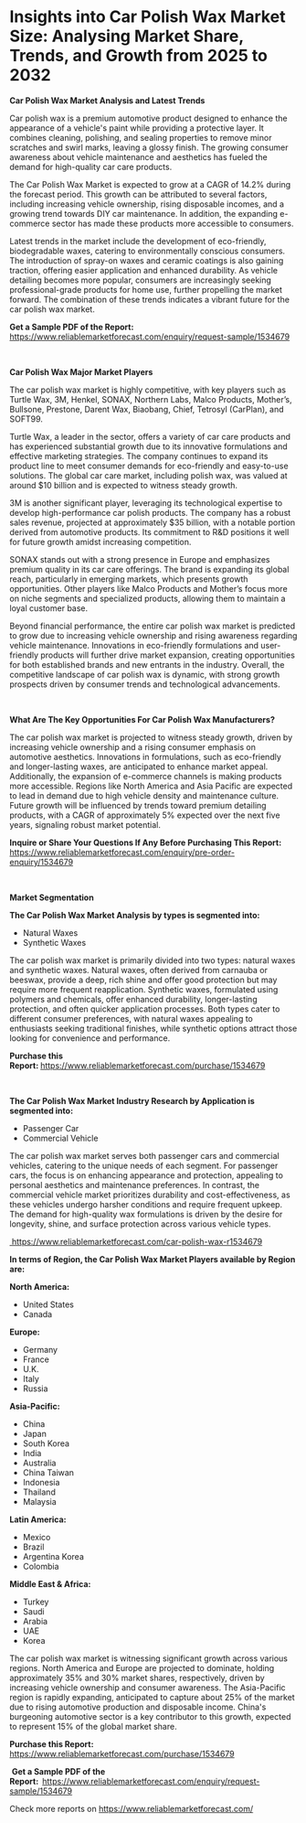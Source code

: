 <p><h1>Insights into Car Polish Wax Market Size: Analysing Market Share, Trends, and Growth from 2025 to 2032</h1></p><p><strong>Car Polish Wax Market Analysis and Latest Trends</strong></p>
<p><p>Car polish wax is a premium automotive product designed to enhance the appearance of a vehicle's paint while providing a protective layer. It combines cleaning, polishing, and sealing properties to remove minor scratches and swirl marks, leaving a glossy finish. The growing consumer awareness about vehicle maintenance and aesthetics has fueled the demand for high-quality car care products.</p><p>The Car Polish Wax Market is expected to grow at a CAGR of 14.2% during the forecast period. This growth can be attributed to several factors, including increasing vehicle ownership, rising disposable incomes, and a growing trend towards DIY car maintenance. In addition, the expanding e-commerce sector has made these products more accessible to consumers. </p><p>Latest trends in the market include the development of eco-friendly, biodegradable waxes, catering to environmentally conscious consumers. The introduction of spray-on waxes and ceramic coatings is also gaining traction, offering easier application and enhanced durability. As vehicle detailing becomes more popular, consumers are increasingly seeking professional-grade products for home use, further propelling the market forward. The combination of these trends indicates a vibrant future for the car polish wax market.</p></p>
<p><strong>Get a Sample PDF of the Report:&nbsp;</strong> <a href="https://www.reliablemarketforecast.com/enquiry/request-sample/1534679?utm_campaign=2307&utm_medium=2&utm_source=Github&utm_content=ia&utm_term=05042025&utm_id=car-polish-wax">https://www.reliablemarketforecast.com/enquiry/request-sample/1534679</a></p>
<p>&nbsp;</p>
<p><strong>Car Polish Wax Major Market Players</strong></p>
<p><p>The car polish wax market is highly competitive, with key players such as Turtle Wax, 3M, Henkel, SONAX, Northern Labs, Malco Products, Mother’s, Bullsone, Prestone, Darent Wax, Biaobang, Chief, Tetrosyl (CarPlan), and SOFT99. </p><p>Turtle Wax, a leader in the sector, offers a variety of car care products and has experienced substantial growth due to its innovative formulations and effective marketing strategies. The company continues to expand its product line to meet consumer demands for eco-friendly and easy-to-use solutions. The global car care market, including polish wax, was valued at around $10 billion and is expected to witness steady growth.</p><p>3M is another significant player, leveraging its technological expertise to develop high-performance car polish products. The company has a robust sales revenue, projected at approximately $35 billion, with a notable portion derived from automotive products. Its commitment to R&D positions it well for future growth amidst increasing competition.</p><p>SONAX stands out with a strong presence in Europe and emphasizes premium quality in its car care offerings. The brand is expanding its global reach, particularly in emerging markets, which presents growth opportunities. Other players like Malco Products and Mother’s focus more on niche segments and specialized products, allowing them to maintain a loyal customer base.</p><p>Beyond financial performance, the entire car polish wax market is predicted to grow due to increasing vehicle ownership and rising awareness regarding vehicle maintenance. Innovations in eco-friendly formulations and user-friendly products will further drive market expansion, creating opportunities for both established brands and new entrants in the industry. Overall, the competitive landscape of car polish wax is dynamic, with strong growth prospects driven by consumer trends and technological advancements.</p></p>
<p>&nbsp;</p>
<p><strong>What Are The Key Opportunities For Car Polish Wax Manufacturers?</strong></p>
<p><p>The car polish wax market is projected to witness steady growth, driven by increasing vehicle ownership and a rising consumer emphasis on automotive aesthetics. Innovations in formulations, such as eco-friendly and longer-lasting waxes, are anticipated to enhance market appeal. Additionally, the expansion of e-commerce channels is making products more accessible. Regions like North America and Asia Pacific are expected to lead in demand due to high vehicle density and maintenance culture. Future growth will be influenced by trends toward premium detailing products, with a CAGR of approximately 5% expected over the next five years, signaling robust market potential.</p></p>
<p><strong>Inquire or Share Your Questions If Any Before Purchasing This Report:</strong> <a href="https://www.reliablemarketforecast.com/enquiry/pre-order-enquiry/1534679?utm_campaign=2307&utm_medium=2&utm_source=Github&utm_content=ia&utm_term=05042025&utm_id=car-polish-wax">https://www.reliablemarketforecast.com/enquiry/pre-order-enquiry/1534679</a></p>
<p>&nbsp;</p>
<p><strong>Market Segmentation</strong></p>
<p><strong>The Car Polish Wax Market Analysis by types is segmented into:</strong></p>
<p><ul><li>Natural Waxes</li><li>Synthetic Waxes</li></ul></p>
<p><p>The car polish wax market is primarily divided into two types: natural waxes and synthetic waxes. Natural waxes, often derived from carnauba or beeswax, provide a deep, rich shine and offer good protection but may require more frequent reapplication. Synthetic waxes, formulated using polymers and chemicals, offer enhanced durability, longer-lasting protection, and often quicker application processes. Both types cater to different consumer preferences, with natural waxes appealing to enthusiasts seeking traditional finishes, while synthetic options attract those looking for convenience and performance.</p></p>
<p><strong>Purchase this Report:&nbsp;</strong><a href="https://www.reliablemarketforecast.com/purchase/1534679?utm_campaign=2307&utm_medium=2&utm_source=Github&utm_content=ia&utm_term=05042025&utm_id=car-polish-wax">https://www.reliablemarketforecast.com/purchase/1534679</a></p>
<p>&nbsp;</p>
<p><strong>The Car Polish Wax Market Industry Research by Application is segmented into:</strong></p>
<p><ul><li>Passenger Car</li><li>Commercial Vehicle</li></ul></p>
<p><p>The car polish wax market serves both passenger cars and commercial vehicles, catering to the unique needs of each segment. For passenger cars, the focus is on enhancing appearance and protection, appealing to personal aesthetics and maintenance preferences. In contrast, the commercial vehicle market prioritizes durability and cost-effectiveness, as these vehicles undergo harsher conditions and require frequent upkeep. The demand for high-quality wax formulations is driven by the desire for longevity, shine, and surface protection across various vehicle types.</p></p>
<p><a href="https://www.reliablemarketforecast.com/car-polish-wax-r1534679?utm_campaign=2307&utm_medium=2&utm_source=Github&utm_content=ia&utm_term=05042025&utm_id=car-polish-wax">&nbsp;https://www.reliablemarketforecast.com/car-polish-wax-r1534679</a></p>
<p><strong>In terms of Region, the Car Polish Wax Market Players available by Region are:</strong></p>
<p>
    <p> <strong> North America: </strong>
        <ul>
            <li>United States</li>
            <li>Canada</li>
        </ul>
        </p> 
    <p> <strong> Europe: </strong>
        <ul>
            <li>Germany</li>
            <li>France</li>
            <li>U.K.</li>
            <li>Italy</li>
            <li>Russia</li>
        </ul>
        </p> 
    <p> <strong> Asia-Pacific: </strong>
        <ul>
            <li>China</li>
            <li>Japan</li>
            <li>South Korea</li>
            <li>India</li>
            <li>Australia</li>
            <li>China Taiwan</li>
            <li>Indonesia</li>
            <li>Thailand</li>
            <li>Malaysia</li>
        </ul>
        </p> 
    <p> <strong> Latin America: </strong>
        <ul>
            <li>Mexico</li>
            <li>Brazil</li>
            <li>Argentina Korea</li>
            <li>Colombia</li>
        </ul>
        </p> 
    <p> <strong> Middle East & Africa: </strong>
        <ul>
            <li>Turkey</li>
            <li>Saudi</li>
            <li>Arabia</li>
            <li>UAE</li>
            <li>Korea</li>
        </ul>
    </p>
    </p>
<p><p>The car polish wax market is witnessing significant growth across various regions. North America and Europe are projected to dominate, holding approximately 35% and 30% market shares, respectively, driven by increasing vehicle ownership and consumer awareness. The Asia-Pacific region is rapidly expanding, anticipated to capture about 25% of the market due to rising automotive production and disposable income. China's burgeoning automotive sector is a key contributor to this growth, expected to represent 15% of the global market share.</p></p>
<p><strong>Purchase this Report: </strong><a href="https://www.reliablemarketforecast.com/purchase/1534679?utm_campaign=2307&utm_medium=2&utm_source=Github&utm_content=ia&utm_term=05042025&utm_id=car-polish-wax">https://www.reliablemarketforecast.com/purchase/1534679</a></p>
<p>&nbsp;<strong>Get a Sample PDF of the Report:&nbsp;&nbsp;</strong><a href="https://www.reliablemarketforecast.com/enquiry/request-sample/1534679?utm_campaign=2307&utm_medium=2&utm_source=Github&utm_content=ia&utm_term=05042025&utm_id=car-polish-wax">https://www.reliablemarketforecast.com/enquiry/request-sample/1534679</a></p>
<p><strong></strong></p>
<p>Check more reports on <a href="https://www.reliablemarketforecast.com/?utm_campaign=2307&utm_medium=2&utm_source=Github&utm_content=ia&utm_term=05042025&utm_id=car-polish-wax">https://www.reliablemarketforecast.com/</a></p>